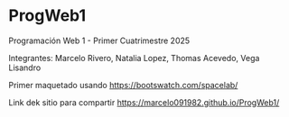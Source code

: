 # ProgWeb1
Programación Web 1 - Primer Cuatrimestre 2025

Integrantes:
Marcelo Rivero,
Natalia Lopez,
Thomas Acevedo,
Vega Lisandro

Primer maquetado usando https://bootswatch.com/spacelab/

Link dek sitio para compartir https://marcelo091982.github.io/ProgWeb1/
